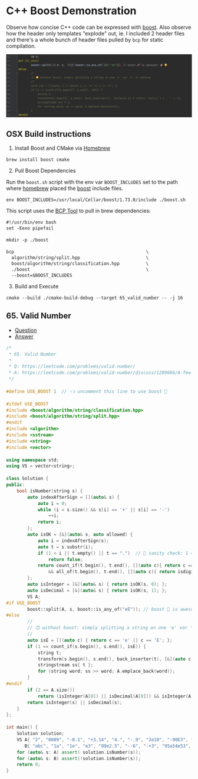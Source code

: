 # C++ Boost Demonstration

Observe how concise C++ code can be expressed with [boost](https://www.boost.org/).  Also observe how the header only templates "explode" out, ie. I included 2 header files and there's a whole bunch of header files pulled by `bcp` for static compilation.

![](awesome.png)

## OSX Build instructions

1. Install Boost and CMake via [Homebrew](https://brew.sh/)
```
brew install boost cmake
```

2. Pull Boost Dependencies

Run the `boost.sh` script with the env var `BOOST_INCLUDES` set to the path where [homebrew](https://github.com/Homebrew/brew) placed the [boost](https://www.boost.org/) include files.
```
env BOOST_INCLUDES=/usr/local/Cellar/boost/1.73.0/include ./boost.sh
```

This script uses the [BCP Tool](https://github.com/boostorg/bcp) to pull in brew dependencies:
```
#!/usr/bin/env bash
set -Eexo pipefail

mkdir -p ./boost

bcp                                                  \
  algorithm/string/split.hpp                         \
  boost/algorithm/string/classification.hpp          \
  ./boost                                            \
  --boost=$BOOST_INCLUDES
```

3. Build and Execute
```
cmake --build ./cmake-build-debug --target 65_valid_number -- -j 16
```

## 65. Valid Number
* [Question](https://leetcode.com/problems/valid-number/)
* [Answer](https://leetcode.com/problems/valid-number/discuss/1209666/A-few-solutions)

```cpp
/*
 * 65. Valid Number
 *
 * Q: https://leetcode.com/problems/valid-number/
 * A: https://leetcode.com/problems/valid-number/discuss/1209666/A-few-solutions
 */

#define USE_BOOST 1  // 👈 uncomment this line to use boost 🚀

#ifdef USE_BOOST
#include <boost/algorithm/string/classification.hpp>
#include <boost/algorithm/string/split.hpp>
#endif
#include <algorithm>
#include <sstream>
#include <string>
#include <vector>

using namespace std;
using VS = vector<string>;

class Solution {
public:
    bool isNumber(string s) {
        auto indexAfterSign = [](auto& s) {
            auto i = 0;
            while (i < s.size() && s[i] == '+' || s[i] == '-')
                ++i;
            return i;
        };
        auto isOK = [&](auto& s, auto allowed) {
            auto i = indexAfterSign(s);
            auto t = s.substr(i);
            if (1 < i || t.empty() || t == ".")  // 💩 sanity check: 1 < i ensures there is at-most one + or - sign
                return false;
            return count_if(t.begin(), t.end(), [](auto c){ return c == '.'; }) <= allowed
                && all_of(t.begin(), t.end(), [](auto c){ return isdigit(c) || c == '.'; });
        };
        auto isInteger = [&](auto& s) { return isOK(s, 0); };
        auto isDecimal = [&](auto& s) { return isOK(s, 1); };
        VS A;
#if USE_BOOST
        boost::split(A, s, boost::is_any_of("eE")); // boost 🚀 is awesome! 🎉 🥳
#else
        //
        // 🙃 without boost: simply splitting a string on one 'e' xor 'E' is verbose
        //
        auto isE = [](auto c) { return c == 'e' || c == 'E'; };
        if (1 == count_if(s.begin(), s.end(), isE)) {
            string t;
            transform(s.begin(), s.end(), back_inserter(t), [&](auto c) { return !isE(c) ? c : ' '; });
            stringstream ss{ t };
            for (string word; ss >> word; A.emplace_back(word));
        }
#endif
        if (2 == A.size())
            return (isInteger(A[0]) || isDecimal(A[0])) && isInteger(A[1]);
        return isInteger(s) || isDecimal(s);
    }
};

int main() {
    Solution solution;
    VS A{ "2", "0089", "-0.1", "+3.14", "4.", "-.9", "2e10", "-90E3", "3e+7", "+6e-1", "53.5e93", "-123.456e789" },
       B{ "abc", "1a", "1e", "e3", "99e2.5", "--6", "-+3", "95a54e53", "e.7e5" };
    for (auto& s: A) assert( solution.isNumber(s));
    for (auto& s: B) assert(!solution.isNumber(s));
    return 0;
}
```